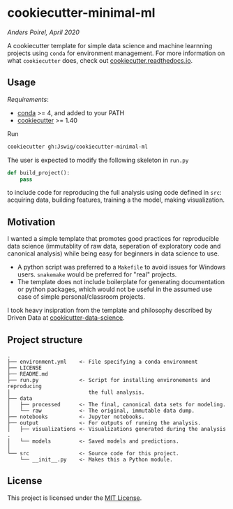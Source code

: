 # cookiecutter-minimal-ml

*Anders Poirel, April 2020*

A cookiecutter template for simple data science  and machine learnning projects using `conda` for environment management.
For more information on what `cookiecutter` does, check out [cookiecutter.readthedocs.io](https://cookiecutter.readthedocs.io/en/1.7.0/index.html).

## Usage

*Requirements*:
- [conda](https://docs.conda.io/en/latest/miniconda.html) >= 4, and added to your PATH
- [cookiecutter](https://cookiecutter.readthedocs.io/en/1.7.0/min) >= 1.40

Run
```bash
cookiecutter gh:Jswig/cookiecutter-minimal-ml
```

The user is expected to modify the following skeleton in `run.py` 
```python
def build_project():
    pass
```
to include code for reproducing the full analysis using code defined in `src`: acquiring data, building features, training a the model, making visualization.


## Motivation

I wanted a simple template that promotes good practices for reproducible data science (immutablity of raw data, seperation of exploratory code and canonical analysis) while being easy for beginners in data science to use. 
 - A python script was preferred to a `Makefile` to avoid issues for Windows users. `snakemake` would be preferred for "real" projects.
 - The template does not include boilerplate for generating documentation or python packages, which would not be useful in the assumed use case of simple personal/classroom projects.


I took heavy insipration from the template and philosophy described by Driven Data at [cookicutter-data-science](https://drivendata.github.io/cookiecutter-data-science/#keep-secrets-and-configuration-out-of-version-control).

## Project structure

```
.
├── environment.yml    <- File specifying a conda environment
├── LICENSE
├── README.md
├── run.py             <- Script for installing environements and reproducing 
│                         the full analysis.
├── data
│   ├── processed      <- The final, canonical data sets for modeling.
│   └── raw            <- The original, immutable data dump.
├── notebooks          <- Jupyter notebooks.
├── output             <- For outputs of running the analysis.
│   ├── visualizations <- Visualizations generated during the analysis .               
│   └── models         <- Saved models and predictions.
│
└── src                <- Source code for this project.
    └── __init__.py    <- Makes this a Python module.
```    

## License

This project is licensed under the [MIT License](https://github.com/Jswig/cookiecutter-minimal-ml/blob/master/LICENSE).

